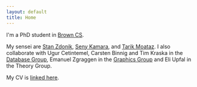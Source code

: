```yaml
---
layout: default
title: Home
---
```


I'm a PhD student in [Brown CS](http://cs.brown.edu).

My sensei are [Stan Zdonik](http://cs.brown.edu/~sbz/), [Seny Kamara](http://cs.brown.edu/~seny/), and [Tarik Moataz](http://cs.brown.edu/~tmoataz/). I also collaborate with Ugur Cetintemel, Carsten Binnig and Tim Kraska in the [Database Group](http://database.cs.brown.edu/), Emanuel Zgraggen in the [Graphics Group](http://graphics.cs.brown.edu/research/) and Eli Upfal in the Theory Group.

My CV is [linked here](http://zheguang.github.io/cv.pdf).

